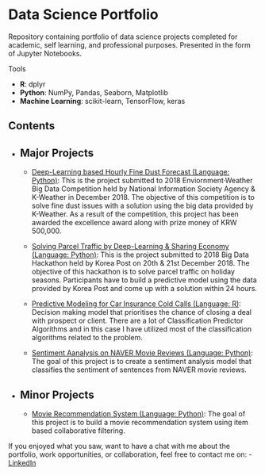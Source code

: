 # Data Science Portfolio
Repository containing portfolio of data science projects completed for academic, self learning, and professional purposes. Presented in the form of Jupyter Notebooks.

Tools
  - **R**: dplyr
  - **Python**: NumPy, Pandas, Seaborn, Matplotlib
  - **Machine Learning**: scikit-learn, TensorFlow, keras
  
  ## Contents
- ## Major Projects
     - [Deep-Learning based Hourly Fine Dust Forecast (Language: Python)](https://www.slideshare.net/secret/2cSovAnNkwp0HP): This is the project submitted to 2018 Enviornment·Weather Big Data Competition held by National Information Society Agency & K-Weather in December 2018. The objective of this competition is to solve fine dust issues with a solution using the big data provided by K-Weather. As a result of the competition, this project has been awarded the excellence award along with prize money of KRW 500,000.
     
     - [Solving Parcel Traffic by Deep-Learning & Sharing Economy (Language: Python)](https://www.slideshare.net/secret/oAhJS6pWbErfoP): This is the project submitted to 2018 Big Data Hackathon held by Korea Post on 20th & 21st December 2018. The objective of this hackathon is to solve parcel traffic on holiday seasons. Participants have to build a predictive model using the data provided by Korea Post and come up with a solution within 24 hours.
     
     - [Predictive Modeling for Car Insurance Cold Calls (Language: R)](https://github.com/jagerian/Data_Science_Portfolio/blob/master/Predictive%20Modeling%20for%20Car%20Insurance%20Cold%20Calls/Predictive%20Modeling%20for%20Car%20Insurance%20Cold%20Calls_10Jan2018.ipynb): Decision making model that prioritises the chance of closing a deal with prospect or client. There are a lot of Classification Predictor Algorithms and in this case I have utilized most of the classification algorithms related to the problem.
     
     - [Sentiment Aanalysis on NAVER Movie Reviews (Language: Python)](https://github.com/jagerian/Data_Science_Portfolio/blob/master/Sentiment%20Aanalysis%20on%20NAVER%20Movie%20Reviews/Sentiment%20Aanalysis%20on%20NAVER%20Movie%20Reviews.ipynb): The goal of this project is to create a sentiment analysis model that classifies the sentiment of sentences from NAVER movie reviews.
     



     
- ## Minor Projects
     - [Movie Recommendation System (Language: Python)](https://github.com/jagerian/Data_Science_Portfolio/blob/master/Movie%20Recommendation%20System/Movie%20Recommendation%20System.ipynb): The goal of this project is to build a movie recommendation system using item based collaborative filtering.
      
If you enjoyed what you saw, want to have a chat with me about the portfolio, work opportunities, or collaboration, feel free to contact me on:
    - [LinkedIn](https://www.linkedin.com/in/jayden-ku/)
  

